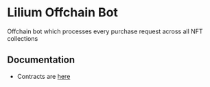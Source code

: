 
# Lilium Offchain Bot

Offchain bot which processes every purchase request across all NFT collections


## Documentation

- Contracts are [here](https://github.com/LiliumErgo/offchain-bot/tree/main/src/main/resources/contracts/Lilium)

